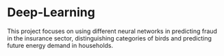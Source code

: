 # Deep-Learning
This project focuses on using different neural networks in predicting fraud in the insurance sector, distinguishing categories of birds and predicting future energy demand in households.
